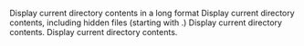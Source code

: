 Display current directory contents in a long format
Display current directory contents, including hidden files (starting with .)
Display current directory contents.
Display current directory contents.

